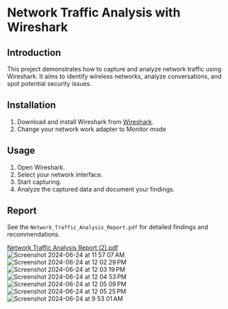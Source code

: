 # Network Traffic Analysis with Wireshark

## Introduction
This project demonstrates how to capture and analyze network traffic using Wireshark. It aims to identify wireless networks, analyze conversations, and spot potential security issues.

## Installation
1. Download and install Wireshark from [Wireshark](https://www.wireshark.org/download.html).
2. Change your network work adapter to Monitor mode

## Usage
1. Open Wireshark.
2. Select your network interface.
3. Start capturing.
4. Analyze the captured data and document your findings.

## Report
See the `Network_Traffic_Analysis_Report.pdf` for detailed findings and recommendations.

[Network Traffic Analysis Report (2).pdf](https://github.com/user-attachments/files/15958572/Network.Traffic.Analysis.Report.2.pdf)
![Screenshot 2024-06-24 at 11 57 07 AM](https://github.com/ModeCyber/Network-Traffic-Analysis-Report-with-Wireshark/assets/173691504/fd9123da-4e23-4d22-b076-c8c66a940c87)
![Screenshot 2024-06-24 at 12 02 29 PM](https://github.com/ModeCyber/Network-Traffic-Analysis-Report-with-Wireshark/assets/173691504/b166cb54-bc68-4ee4-a180-baa9e82447dc)
![Screenshot 2024-06-24 at 12 03 19 PM](https://github.com/ModeCyber/Network-Traffic-Analysis-Report-with-Wireshark/assets/173691504/830e7935-3f12-4534-8ae5-ba9178f1d349)
![Screenshot 2024-06-24 at 12 04 53 PM](https://github.com/ModeCyber/Network-Traffic-Analysis-Report-with-Wireshark/assets/173691504/67036dfb-7a83-4ac7-a33f-91329263a7fe)
![Screenshot 2024-06-24 at 12 05 09 PM](https://github.com/ModeCyber/Network-Traffic-Analysis-Report-with-Wireshark/assets/173691504/18bbd713-109b-48e0-91f9-103d0eb95a36)
![Screenshot 2024-06-24 at 12 05 25 PM](https://github.com/ModeCyber/Network-Traffic-Analysis-Report-with-Wireshark/assets/173691504/62091214-e7cf-42d2-8d86-c83403706cd5)
![Screenshot 2024-06-24 at 9 53 01 AM](https://github.com/ModeCyber/Network-Traffic-Analysis-Report-with-Wireshark/assets/173691504/3e183132-dc91-4ce4-940c-bbe03d8b3270)
